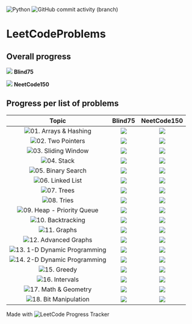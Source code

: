 ![Python](https://img.shields.io/badge/Python-3776AB?style=for-the-badge&logo=python&logoColor=white) ![GitHub commit activity (branch)](https://img.shields.io/github/commit-activity/w/christopher-pedraza/LeetCodeProblems)

# LeetCodeProblems

## Overall progress
![](https://progress-bar.dev/22/?scale=75&suffix=/75) **Blind75**

![](https://progress-bar.dev/34/?scale=150&suffix=/150) **NeetCode150**

## Progress per list of problems

| Topic | Blind75 | NeetCode150 |
| :---:| :---:| :---: |
| ![01. Arrays & Hashing](https://github.com/christopher-pedraza/LeetCodeProblems/tree/main/01.%20Arrays%20%26%20Hashing) | ![](https://progress-bar.dev/8/?scale=8&suffix=/8) | ![](https://progress-bar.dev/9/?scale=9&suffix=/9) |
| ![02. Two Pointers](https://github.com/christopher-pedraza/LeetCodeProblems/tree/main/02.%20Two%20Pointers) | ![](https://progress-bar.dev/3/?scale=3&suffix=/3) | ![](https://progress-bar.dev/5/?scale=5&suffix=/5) |
| ![03. Sliding Window](https://github.com/christopher-pedraza/LeetCodeProblems/tree/main/03.%20Sliding%20Window) | ![](https://progress-bar.dev/4/?scale=4&suffix=/4) | ![](https://progress-bar.dev/5/?scale=6&suffix=/6) |
| ![04. Stack](https://github.com/christopher-pedraza/LeetCodeProblems/tree/main/04.%20Stack) | ![](https://progress-bar.dev/1/?scale=1&suffix=/1) | ![](https://progress-bar.dev/6/?scale=7&suffix=/7) |
| ![05. Binary Search](https://github.com/christopher-pedraza/LeetCodeProblems/tree/main/05.%20Binary%20Search) | ![](https://progress-bar.dev/2/?scale=2&suffix=/2) | ![](https://progress-bar.dev/5/?scale=7&suffix=/7) |
| ![06. Linked List](https://github.com/christopher-pedraza/LeetCodeProblems/tree/main/06.%20Linked%20List) | ![](https://progress-bar.dev/4/?scale=6&suffix=/6) | ![](https://progress-bar.dev/4/?scale=11&suffix=/11) |
| ![07. Trees](https://github.com/christopher-pedraza/LeetCodeProblems/tree/main/07.%20Trees) | ![](https://progress-bar.dev/0/?scale=11&suffix=/11) | ![](https://progress-bar.dev/0/?scale=15&suffix=/15) |
| ![08. Tries](https://github.com/christopher-pedraza/LeetCodeProblems/tree/main/08.%20Tries) | ![](https://progress-bar.dev/0/?scale=3&suffix=/3) | ![](https://progress-bar.dev/0/?scale=3&suffix=/3) |
| ![09. Heap - Priority Queue](https://github.com/christopher-pedraza/LeetCodeProblems/tree/main/09.%20Heap%20-%20Priority%20Queue) | ![](https://progress-bar.dev/0/?scale=1&suffix=/1) | ![](https://progress-bar.dev/0/?scale=7&suffix=/7) |
| ![10. Backtracking](https://github.com/christopher-pedraza/LeetCodeProblems/tree/main/10.%20Backtracking) | ![](https://progress-bar.dev/0/?scale=2&suffix=/2) | ![](https://progress-bar.dev/0/?scale=9&suffix=/9) |
| ![11. Graphs](https://github.com/christopher-pedraza/LeetCodeProblems/tree/main/11.%20Graphs) | ![](https://progress-bar.dev/0/?scale=6&suffix=/6) | ![](https://progress-bar.dev/0/?scale=13&suffix=/13) |
| ![12. Advanced Graphs](https://github.com/christopher-pedraza/LeetCodeProblems/tree/main/12.%20Advanced%20Graphs) | ![](https://progress-bar.dev/0/?scale=1&suffix=/1) | ![](https://progress-bar.dev/0/?scale=6&suffix=/6) |
| ![13. 1-D Dynamic Programming](https://github.com/christopher-pedraza/LeetCodeProblems/tree/main/13.%201-D%20Dynamic%20Programming) | ![](https://progress-bar.dev/0/?scale=10&suffix=/10) | ![](https://progress-bar.dev/0/?scale=12&suffix=/12) |
| ![14. 2-D Dynamic Programming](https://github.com/christopher-pedraza/LeetCodeProblems/tree/main/14.%202-D%20Dynamic%20Programming) | ![](https://progress-bar.dev/0/?scale=2&suffix=/2) | ![](https://progress-bar.dev/0/?scale=11&suffix=/11) |
| ![15. Greedy](https://github.com/christopher-pedraza/LeetCodeProblems/tree/main/15.%20Greedy) | ![](https://progress-bar.dev/0/?scale=2&suffix=/2) | ![](https://progress-bar.dev/0/?scale=8&suffix=/8) |
| ![16. Intervals](https://github.com/christopher-pedraza/LeetCodeProblems/tree/main/16.%20Intervals) | ![](https://progress-bar.dev/0/?scale=5&suffix=/5) | ![](https://progress-bar.dev/0/?scale=6&suffix=/6) |
| ![17. Math & Geometry](https://github.com/christopher-pedraza/LeetCodeProblems/tree/main/17.%20Math%20%26%20Geometry) | ![](https://progress-bar.dev/0/?scale=3&suffix=/3) | ![](https://progress-bar.dev/0/?scale=8&suffix=/8) |
| ![18. Bit Manipulation](https://github.com/christopher-pedraza/LeetCodeProblems/tree/main/18.%20Bit%20Manipulation) | ![](https://progress-bar.dev/0/?scale=5&suffix=/5) | ![](https://progress-bar.dev/0/?scale=7&suffix=/7) |

Made with ![LeetCode Progress Tracker](https://github.com/christopher-pedraza/leetcode-problem-tracker/)
